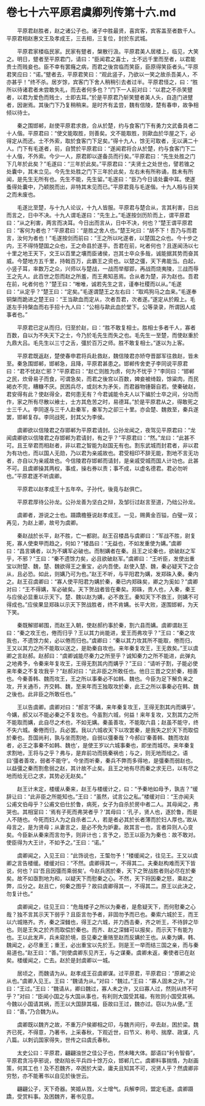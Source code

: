 # 卷七十六平原君虞卿列传第十六.md

　　平原君赵胜者，赵之诸公子也。诸子中胜最贤，喜宾客，宾客盖至者数千人。平原君相赵惠文王及孝成王，三去相，三复位，封於东武城。

　　平原君家楼临民家。民家有躄者，槃散行汲。平原君美人居楼上，临见，大笑之。明日，躄者至平原君门，请曰：“臣闻君之喜士，士不远千里而至者，以君能贵士而贱妾也。臣不幸有罢癃之病，而君之後宫临而笑臣，臣原得笑臣者头。”平原君笑应曰：“诺。”躄者去，平原君笑曰：“观此竖子，乃欲以一笑之故杀吾美人，不亦甚乎！”终不杀。居岁馀，宾客门下舍人稍稍引去者过半。平原君怪之，曰：“胜所以待诸君者未尝敢失礼，而去者何多也？”门下一人前对曰：“以君之不杀笑躄者，以君为爱色而贱士，士即去耳。”於是平原君乃斩笑躄者美人头，自造门进躄者，因谢焉。其後门下乃复稍稍来。是时齐有孟尝，魏有信陵，楚有春申，故争相倾以待士。

　　秦之围邯郸，赵使平原君求救，合从於楚，约与食客门下有勇力文武备具者二十人偕。平原君曰：“使文能取胜，则善矣。文不能取胜，则歃血於华屋之下，必得定从而还。士不外索，取於食客门下足矣。”得十九人，馀无可取者，无以满二十人。门下有毛遂者，前，自赞於平原君曰：“遂闻君将合从於楚，约与食客门下二十人偕，不外索。今少一人，原君即以遂备员而行矣。”平原君曰：“先生处胜之门下几年於此矣？”毛遂曰：“三年於此矣。”平原君曰：“夫贤士之处世也，譬若锥之处囊中，其末立见。今先生处胜之门下三年於此矣，左右未有所称诵，胜未有所闻，是先生无所有也。先生不能，先生留。”毛遂曰：“臣乃今日请处囊中耳。使遂蚤得处囊中，乃颖脱而出，非特其末见而已。”平原君竟与毛遂偕。十九人相与目笑之而未废也。

　　毛遂比至楚，与十九人论议，十九人皆服。平原君与楚合从，言其利害，日出而言之，日中不决。十九人谓毛遂曰：“先生上。”毛遂按剑历阶而上，谓平原君曰：“从之利害，两言而决耳。今日出而言从，日中不决，何也？”楚王谓平原君曰：“客何为者也？”平原君曰：“是胜之舍人也。”楚王叱曰：“胡不下！吾乃与而君言，汝何为者也！”毛遂按剑而前曰：“王之所以叱遂者，以楚国之众也。今十步之内，王不得恃楚国之众也，王之命县於遂手。吾君在前，叱者何也？且遂闻汤以七十里之地王天下，文王以百里之壤而臣诸侯，岂其士卒众多哉，诚能据其势而奋其威。今楚地方五千里，持戟百万，此霸王之资也。以楚之彊，天下弗能当。白起，小竖子耳，率数万之众，兴师以与楚战，一战而举鄢郢，再战而烧夷陵，三战而辱王之先人。此百世之怨而赵之所羞，而王弗知恶焉。合从者为楚，非为赵也。吾君在前，叱者何也？”楚王曰：“唯唯，诚若先生之言，谨奉社稷而以从。”毛遂曰：“从定乎？”楚王曰：“定矣。”毛遂谓楚王之左右曰：“取鸡狗马之血来。”毛遂奉铜槃而跪进之楚王曰：“王当歃血而定从，次者吾君，次者遂。”遂定从於殿上。毛遂左手持槃血而右手招十九人曰：“公相与歃此血於堂下。公等录录，所谓因人成事者也。”

　　平原君已定从而归，归至於赵，曰：“胜不敢复相士。胜相士多者千人，寡者百数，自以为不失天下之士，今乃於毛先生而失之也。毛先生一至楚，而使赵重於九鼎大吕。毛先生以三寸之舌，彊於百万之师。胜不敢复相士。”遂以为上客。

　　平原君既返赵，楚使春申君将兵赴救赵，魏信陵君亦矫夺晋鄙军往救赵，皆未至。秦急围邯郸，邯郸急，且降，平原君甚患之。邯郸传舍吏子李同说平原君曰：“君不忧赵亡邪？”平原君曰：“赵亡则胜为虏，何为不忧乎？”李同曰：“邯郸之民，炊骨易子而食，可谓急矣，而君之後宫以百数，婢妾被绮縠，馀粱肉，而民褐衣不完，糟糠不厌。民困兵尽，或剡木为矛矢，而君器物锺磬自若。使秦破赵，君安得有此？使赵得全，君何患无有？今君诚能令夫人以下编於士卒之间，分功而作，家之所有尽散以飨士，士方其危苦之时，易德耳。”於是平原君从之，得敢死之士三千人。李同遂与三千人赴秦军，秦军为之卻三十里。亦会楚、魏救至，秦兵遂罢，邯郸复存。李同战死，封其父为李侯。

　　虞卿欲以信陵君之存邯郸为平原君请封。公孙龙闻之，夜驾见平原君曰：“龙闻虞卿欲以信陵君之存邯郸为君请封，有之乎？”平原君曰：“然。”龙曰：“此甚不可。且王举君而相赵者，非以君之智能为赵国无有也。割东武城而封君者，非以君为有功也，而以国人无勋，乃以君为亲戚故也。君受相印不辞无能，割地不言无功者，亦自以为亲戚故也。今信陵君存邯郸而请封，是亲戚受城而国人计功也。此甚不可。且虞卿操其两权，事成，操右券以责；事不成，以虚名德君。君必勿听也。”平原君遂不听虞卿。

　　平原君以赵孝成王十五年卒。子孙代，後竟与赵俱亡。

　　平原君厚待公孙龙。公孙龙善为坚白之辩，及邹衍过赵言至道，乃绌公孙龙。

　　虞卿者，游说之士也。蹑蹻檐簦说赵孝成王。一见，赐黄金百镒，白璧一双；再见，为赵上卿，故号为虞卿。

　　秦赵战於长平，赵不胜，亡一都尉。赵王召楼昌与虞卿曰：“军战不胜，尉复死，寡人使束甲而趋之，何如？”楼昌曰：“无益也，不如发重使为媾。”虞卿曰：“昌言媾者，以为不媾军必破也。而制媾者在秦。且王之论秦也，欲破赵之军乎，不邪？”王曰：“秦不遗馀力矣，必且欲破赵军。”虞卿曰：“王听臣，发使出重宝以附楚、魏，楚、魏欲得王之重宝，必内吾使。赵使入楚、魏，秦必疑天下之合从，且必恐。如此，则媾乃可为也。”赵王不听，与平阳君为媾，发郑硃入秦。秦内之。赵王召虞卿曰：“寡人使平阳君为媾於秦，秦已内郑硃矣，卿之为奚如？”虞卿对曰：“王不得媾，军必破矣。天下贺战者皆在秦矣。郑硃，贵人也，入秦，秦王与应侯必显重以示天下。楚、魏以赵为媾，必不救王。秦知天下不救王，则媾不可得成也。”应侯果显郑硃以示天下贺战胜者，终不肯媾。长平大败，遂围邯郸，为天下笑。

　　秦既解邯郸围，而赵王入朝，使赵郝约事於秦，割六县而媾。虞卿谓赵王曰：“秦之攻王也，倦而归乎？王以其力尚能进，爱王而弗攻乎？”王曰：“秦之攻我也，不遗馀力矣，必以倦而归也。”虞卿曰：“秦以其力攻其所不能取，倦而归，王又以其力之所不能取以送之，是助秦自攻也。来年秦复攻王，王无救矣。”王以虞卿之言赵郝。赵郝曰：“虞卿诚能尽秦力之所至乎？诚知秦力之所不能进，此弹丸之地弗予，令秦来年复攻王，王得无割其内而媾乎？”王曰：“请听子割，子能必使来年秦之不复攻我乎？”赵郝对曰：“此非臣之所敢任也。他日三晋之交於秦，相善也。今秦善韩、魏而攻王，王之所以事秦必不如韩、魏也。今臣为足下解负亲之攻，开关通币，齐交韩、魏，至来年而王独取攻於秦，此王之所以事秦必在韩、魏之後也。此非臣之所敢任也。”

　　王以告虞卿。虞卿对曰：“郝言‘不媾，来年秦复攻王，王得无割其内而媾乎’。今媾，郝又以不能必秦之不复攻也。今虽割六城，何益！来年复攻，又割其力之所不能取而媾，此自尽之术也，不如无媾。秦虽善攻，不能取六县；赵虽不能守，终不失六城。秦倦而归，兵必罢。我以六城收天下以攻罢秦，是我失之於天下而取偿於秦也。吾国尚利，孰与坐而割地，自弱以彊秦哉？今郝曰‘秦善韩、魏而攻赵者，必王之事秦不如韩、魏也’，是使王岁以六城事秦也，即坐而城尽。来年秦复求割地，王将与之乎？弗与，是弃前功而挑秦祸也；与之，则无地而给之。语曰‘彊者善攻，弱者不能守’。今坐而听秦，秦兵不弊而多得地，是彊秦而弱赵也。以益彊之秦而割愈弱之赵，其计故不止矣。且王之地有尽而秦之求无已，以有尽之地而给无已之求，其势必无赵矣。”

　　赵王计未定，楼缓从秦来，赵王与楼缓计之，曰：“予秦地如毋予，孰吉？”缓辞让曰：“此非臣之所能知也。”王曰：“虽然，试言公之私。”楼缓对曰：“王亦闻夫公甫文伯母乎？公甫文伯仕於鲁，病死，女子为自杀於房中者二人。其母闻之，弗哭也。其相室曰：‘焉有子死而弗哭者乎？’其母曰：‘孔子，贤人也，逐於鲁，而是人不随也。今死而妇人为之自杀者二人，若是者必其於长者薄而於妇人厚也。’故从母言之，是为贤母；从妻言之，是必不免为妒妻。故其言一也，言者异则人心变矣。今臣新从秦来而言勿予，则非计也；言予之，恐王以臣为为秦也：故不敢对。使臣得为大王计，不如予之。”王曰：“诺。”

　　虞卿闻之，入见王曰：“此饰说也，王蜰勿予！”楼缓闻之，往见王。王又以虞卿之言告楼缓。楼缓对曰：“不然。虞卿得其一，不得其二。夫秦赵构难而天下皆说，何也？曰‘吾且因彊而乘弱矣’。今赵兵困於秦，天下之贺战胜者则必尽在於秦矣。故不如亟割地为和，以疑天下而慰秦之心。不然，天下将因秦之怒，乘赵之弊，瓜分之。赵且亡，何秦之图乎？故曰虞卿得其一，不得其二。原王以此决之，勿复计也。”

　　虞卿闻之，往见王曰：“危哉楼子之所以为秦者，是愈疑天下，而何慰秦之心哉？独不言其示天下弱乎？且臣言勿予者，非固勿予而已也。秦索六城於王，而王以六城赂齐。齐，秦之深雠也，得王之六城，并力西击秦，齐之听王，不待辞之毕也。则是王失之於齐而取偿於秦也。而齐、赵之深雠可以报矣，而示天下有能为也。王以此发声，兵未窥於境，臣见秦之重赂至赵而反媾於王也。从秦为媾，韩、魏闻之，必尽重王；重王，必出重宝以先於王。则是王一举而结三国之亲，而与秦易道也。”赵王曰：“善。”则使虞卿东见齐王，与之谋秦。虞卿未返，秦使者已在赵矣。楼缓闻之，亡去。赵於是封虞卿以一城。

　　居顷之，而魏请为从。赵孝成王召虞卿谋。过平原君，平原君曰：“原卿之论从也。”虞卿入见王。王曰：“魏请为从。”对曰：“魏过。”王曰：“寡人固未之许。”对曰：“王过。”王曰：“魏请从，卿曰魏过，寡人未之许，又曰寡人过，然则从终不可乎？”对曰：“臣闻小国之与大国从事也，有利则大国受其福，有败则小国受其祸。今魏以小国请其祸，而王以大国辞其福，臣故曰王过，魏亦过。窃以为从便。”王曰：“善。”乃合魏为从。

　　虞卿既以魏齐之故，不重万户侯卿相之印，与魏齐间行，卒去赵，困於梁。魏齐已死，不得意，乃著书，上采春秋，下观近世，曰节义、称号、揣摩、政谋，凡八篇。以刺讥国家得失，世传之曰虞氏春秋。

　　太史公曰：平原君，翩翩浊世之佳公子也，然未睹大体。鄙语曰“利令智昏”，平原君贪冯亭邪说，使赵陷长平兵四十馀万众，邯郸几亡。虞卿料事揣情，为赵画策，何其工也！及不忍魏齐，卒困於大梁，庸夫且知其不可，况贤人乎？然虞卿非穷愁，亦不能著书以自见於後世云。

　　翩翩公子，天下奇器。笑姬从戮，义士增气。兵解李同，盟定毛遂。虞卿蹑蹻，受赏料事。及困魏齐，著书见意。